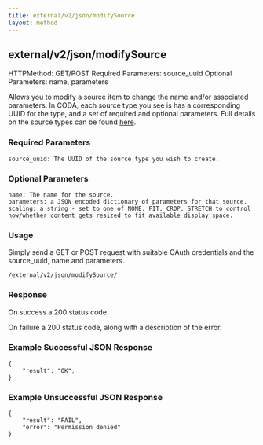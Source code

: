 ```yaml
---
title: external/v2/json/modifySource
layout: method
---
```

## external/v2/json/modifySource

HTTPMethod: GET/POST
Required Parameters: source_uuid
Optional Parameters: name, parameters

Allows you to modify a source item to change the name and/or associated parameters. In CODA, each source type you see is has a corresponding UUID for the type, and a set of required and optional parameters. Full details on the source types can be found [here](source-types-and-the-api).

### Required Parameters

    source_uuid: The UUID of the source type you wish to create.

### Optional Parameters

    name: The name for the source.
    parameters: a JSON encoded dictionary of parameters for that source.
    scaling: a string - set to one of NONE, FIT, CROP, STRETCH to control how/whether content gets resized to fit available display space.

### Usage

Simply send a GET or POST request with suitable OAuth credentials and the source_uuid, name and parameters.

`/external/v2/json/modifySource/`

### Response

On success a 200 status code.

On failure a 200 status code, along with a description of the error.

### Example Successful JSON Response

    {
        "result": "OK",
    }

### Example Unsuccessful JSON Response

    {
        "result": "FAIL",
        "error": "Permission denied" 
    }
